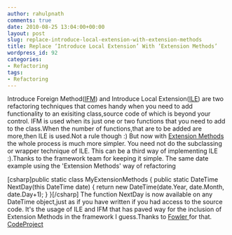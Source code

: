 ```yaml
---
author: rahulpnath
comments: true
date: 2010-08-25 13:04:00+00:00
layout: post
slug: replace-introduce-local-extension-with-extension-methods
title: Replace ‘Introduce Local Extension’ With ‘Extension Methods’
wordpress_id: 92
categories:
- Refactoring
tags:
- Refactoring
---
```


Introduce Foreign Method([IFM](http://www.refactoring.com/catalog/introduceForeignMethod.html)) and Introduce Local Extension([ILE](http://www.refactoring.com/catalog/introduceLocalExtension.html)) are two refactoring techniques that comes handy when you need to add functionality to an exisiting class,source code of which is beyond your control.
IFM is used when its just one or two functions that you need to add to the class.When the number of functions,that are to be added are more,then ILE is used.Not a rule though :)
But now with [Extension Methods](http://msdn.microsoft.com/en-us/library/bb383977.aspx) the whole process is much more simpler.
You need not do the subclassing or wrapper technique of ILE.
This can be a third way of implementing ILE :).Thanks to the framework team for keeping it simple.
The same date example using the 'Extension Methods' way of refactoring

[csharp]public static class MyExtensionMethods
   {
     public static DateTime NextDay(this DateTime date)
     {
      return new DateTime(date.Year, date.Month, date.Day+1);
     }
   }[/csharp]
The function NextDay is now available on any DateTime object,just as if you have written if you had access to the source code. It's the usage of ILE and IFM that has paved way for the inclusion of Extension Methods in the framework I guess.Thanks to [Fowler ](http://martinfowler.com/)for that.
[CodeProject](http://anyurl.com)
